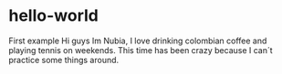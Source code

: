 # hello-world
First example
Hi guys
Im Nubia, I love drinking colombian coffee and playing tennis on weekends. This time has been crazy because I can´t practice some things around.
